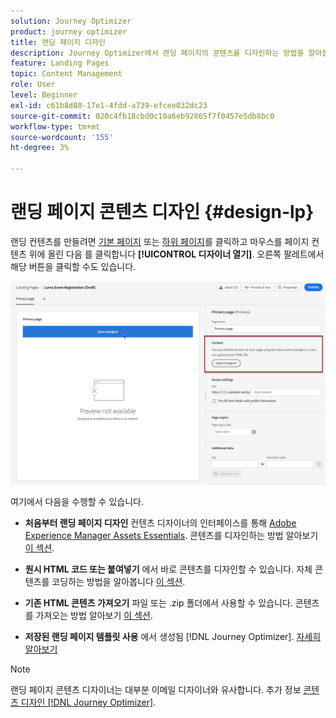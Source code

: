 ```yaml
---
solution: Journey Optimizer
product: journey optimizer
title: 랜딩 페이지 디자인
description: Journey Optimizer에서 랜딩 페이지의 콘텐츠를 디자인하는 방법을 알아봅니다
feature: Landing Pages
topic: Content Management
role: User
level: Beginner
exl-id: c61b8d80-17e1-4fdd-a739-efcee032dc23
source-git-commit: 020c4fb18cbd0c10a6eb92865f7f0457e5db8bc0
workflow-type: tm+mt
source-wordcount: '155'
ht-degree: 3%

---
```


# 랜딩 페이지 콘텐츠 디자인 {#design-lp}

랜딩 컨텐츠를 만들려면 [기본 페이지](create-lp.md#configure-primary-page) 또는 [하위 페이지](create-lp.md#configure-subpages)를 클릭하고 마우스를 페이지 컨텐츠 위에 올린 다음 를 클릭합니다 **[!UICONTROL 디자이너 열기]**. 오른쪽 팔레트에서 해당 버튼을 클릭할 수도 있습니다.

![](assets/lp_open-designer.png)

여기에서 다음을 수행할 수 있습니다.

* **처음부터 랜딩 페이지 디자인** 컨텐츠 디자이너의 인터페이스를 통해 [Adobe Experience Manager Assets Essentials](../email/assets-essentials.md). 콘텐츠를 디자인하는 방법 알아보기 <!--or use built-in templates--> [이 섹션](../email/content-from-scratch.md).

* **원시 HTML 코드 또는 붙여넣기** 에서 바로 콘텐츠를 디자인할 수 있습니다. 자체 콘텐츠를 코딩하는 방법을 알아봅니다 [이 섹션](../email/code-content.md).

* **기존 HTML 콘텐츠 가져오기** 파일 또는 .zip 폴더에서 사용할 수 있습니다. 콘텐츠를 가져오는 방법 알아보기 [이 섹션](../email/existing-content.md).

* **저장된 랜딩 페이지 템플릿 사용** 에서 생성됨 [!DNL Journey Optimizer]. [자세히 알아보기](lp-templates.md)

>[!NOTE]
>
>랜딩 페이지 콘텐츠 디자이너는 대부분 이메일 디자이너와 유사합니다. 추가 정보 [콘텐츠 디자인 [!DNL Journey Optimizer]](../email/get-started-email-design.md).
